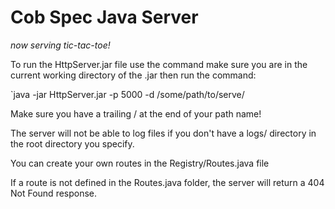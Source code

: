 # Cob Spec Java Server
*now serving tic-tac-toe!*

To run the HttpServer.jar file use the command make sure you are in the current working directory of the .jar then run the command:

`java -jar HttpServer.jar -p 5000 -d /some/path/to/serve/

Make sure you have a trailing / at the end of your path name!

The server will not be able to log files if you don't have a logs/ directory in the root directory you specify. 

You can create your own routes in the Registry/Routes.java file

If a route is not defined in the Routes.java folder, the server will return a 404 Not Found response.
